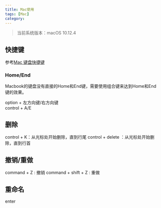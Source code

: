 ```yaml
---
title: Mac使用
tags: [Mac]
category:
---
```


>当前系统版本：macOS 10.12.4  

## 快捷键
参考[Mac 键盘快捷键](https://support.apple.com/zh-cn/HT201236)

### Home/End
Macbook的键盘没有直接的Home和End键，需要使用组合键来达到Home和End键的效果。  

option + 左方向键/右方向键  
control + A/E

## 删除
control + K：从光标处开始删除，直到行尾
control + delete ：从光标处开始删除，直到行首

## 撤销/重做
command + Z : 撤销
command + shift + Z : 重做

## 重命名
enter
